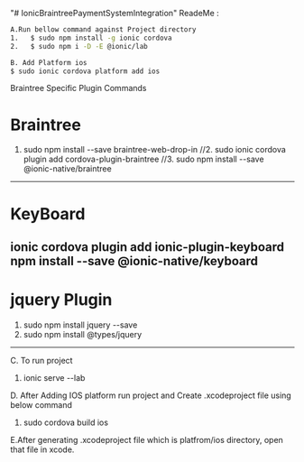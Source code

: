 "# IonicBraintreePaymentSystemIntegration" 
ReadeMe :

```bash
A.Run bellow command against Project directory 
1.   $ sudo npm install -g ionic cordova
2.   $ sudo npm i -D -E @ionic/lab

B. Add Platform ios
$ sudo ionic cordova platform add ios

```

Braintree Specific Plugin Commands

Braintree
=========================================
1. sudo npm install --save braintree-web-drop-in
//2. sudo ionic cordova plugin add cordova-plugin-braintree
//3. sudo npm install --save @ionic-native/braintree

------------------------------------------------------------------------------

KeyBoard
=============================================
ionic cordova plugin add ionic-plugin-keyboard
npm install --save @ionic-native/keyboard
-------------------------------------------------------------------------------

jquery Plugin
=================================
1. sudo npm install jquery --save
2. sudo npm install @types/jquery

----------------------------------------------------------------------------



C. To run project 
1. ionic serve --lab

D. After Adding IOS platform run project and Create .xcodeproject file using below command
1. sudo cordova build ios

E.After generating .xcodeproject file which is platfrom/ios directory, open that file in xcode.
